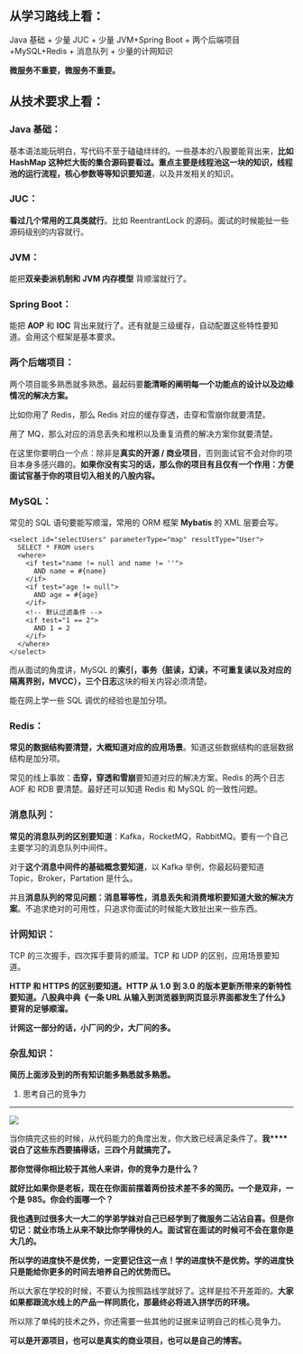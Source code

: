 

从学习路线上看：
--------

Java 基础 + 少量 JUC + 少量 JVM+Spring Boot + 两个后端项目 +MySQL+Redis + 消息队列 + 少量的计网知识

**微服务不重要，微服务不重要。**

从技术要求上看：
--------

### Java 基础：

基本语法能玩明白，写代码不至于磕磕绊绊的。一些基本的八股要能背出来，**比如 HashMap 这种烂大街的集合源码要看过。重点主要是线程池这一块的知识，线程池的运行流程，核心参数等等知识要知道**，以及并发相关的知识。

### JUC：

**看过几个常用的工具类就行**。比如 ReentrantLock 的源码。面试的时候能扯一些源码级别的内容就行。

### JVM：

能把**双亲委派机制和 JVM 内存模型** 背顺溜就行了。

### Spring Boot：

能把 **AOP** 和 **IOC** 背出来就行了。还有就是三级缓存，自动配置这些特性要知道。会用这个框架是基本要求。

### 两个后端项目：

两个项目能多熟悉就多熟悉。最起码要**能清晰的阐明每一个功能点的设计以及边缘情况的解决方案。**

比如你用了 Redis，那么 Redis 对应的缓存穿透，击穿和雪崩你就要清楚。

用了 MQ，那么对应的消息丢失和堆积以及重复消费的解决方案你就要清楚。

在这里你要明白一个点：除非是**真实的开源 / 商业项目**，否则面试官不会对你的项目本身多感兴趣的。**如果你没有实习的话，那么你的项目有且仅有一个作用：方便面试官基于你的项目切入相关的八股内容。**

### MySQL：

常见的 SQL 语句要能写顺溜，常用的 ORM 框架 **Mybatis** 的 XML 层要会写。

```
<select id="selectUsers" parameterType="map" resultType="User">
  SELECT * FROM users
  <where>
    <if test="name != null and name != ''">
      AND name = #{name}
    </if>
    <if test="age != null">
      AND age = #{age}
    </if>
    <!-- 默认过滤条件 -->
    <if test="1 == 2">
      AND 1 = 2
    </if>
  </where>
</select>

```

而从面试的角度讲，MySQL 的**索引，事务（脏读，幻读，不可重复读以及对应的隔离界别，MVCC），三个日志**这块的相关内容必须清楚。

能在网上学一些 SQL 调优的经验也是加分项。

### Redis：

**常见的数据结构要清楚，大概知道对应的应用场景**。知道这些数据结构的底层数据结构是加分项。

常见的线上事故：**击穿，穿透和雪崩**要知道对应的解决方案。Redis 的两个日志 AOF 和 RDB 要清楚。最好还可以知道 Redis 和 MySQL 的一致性问题。

### 消息队列：

**常见的消息队列的区别要知道**：Kafka，RocketMQ，RabbitMQ。要有一个自己主要学习的消息队列中间件。

对于**这个消息中间件的基础概念要知道**，以 Kafka 举例，你最起码要知道 Topic，Broker，Partation 是什么。

并且**消息队列的常见问题：消息幂等性，消息丢失和消费堆积要知道大致的解决方案**。不追求绝对的可用性，只追求你面试的时候能大致扯出来一些东西。

### 计网知识：

TCP 的三次握手，四次挥手要背的顺溜。TCP 和 UDP 的区别，应用场景要知道。

**HTTP 和 HTTPS 的区别要知道。HTTP 从 1.0 到 3.0 的版本更新所带来的新特性要知道。八股典中典《一条 URL 从输入到浏览器到网页显示界面都发生了什么》要背的足够顺溜。**

**计网这一部分的话，小厂问的少，大厂问的多。**

### 杂乱知识：

**简历上面涉及到的所有知识能多熟悉就多熟悉。**

1. 思考自己的竞争力
-----------

![](https://uploadfiles.nowcoder.com/files/20250503/882189579_1746210783905/1745378827827-adb4c964-cfef-40ca-875a-97670a304aa4.png)

当你搞完这些的时候，从代码能力的角度出发，你大致已经满足条件了。**我****说白了这些东西要搞得话，三四个月就搞完了。**

**那你觉得你相比较于其他人来讲，你的竞争力是什么？**

**就好比如果你是老板，现在在你面前摆着两份技术差不多的简历。一个是双非，一个是 985。你会约面哪一个？**

**我也遇到过很多大一大二的学弟学妹对自己已经学到了微服务二沾沾自喜。但是你切记：就业市场上从来不缺比你学得快的人。面试官在面试的时候可不会在意你是大几的。**

**所以学的进度快不是优势，一定要记住这一点！学的进度快不是优势。学的进度快只是能给你更多的时间去培养自己的优势而已。**

所以大家在学校的时候，不要认为按照路线学就好了。这样是拉不开差距的。**大家如果都跟流水线上的产品一样同质化，那最终必将进入拼学历的环境。**

所以除了单纯的技术之外，你还需要一些其他的证据来证明自己的核心竞争力。

**可以是开源项目，也可以是真实的商业项目，也可以是自己的博客。**

